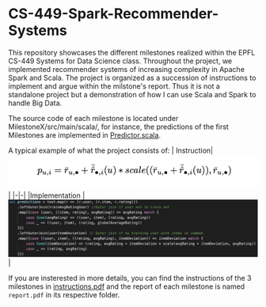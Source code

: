 # CS-449-Spark-Recommender-Systems

This repository showcases the different milestones realized within the EPFL CS-449 Systems for Data Science class. Throughout the project, we implemented recommender systems of increasing complexity in Apache Spark and Scala. The project is organized as a succession of instructions to implement and argue within the milstone's report. Thus it is not a standalone project but a demonstration of how I can use Scala and Spark to handle Big Data.

The source code of each milestone is located under MilestoneX/src/main/scala/, for instance, the predictions of the first Milestones are implemented in [Predictor.scala](./Milestone1/src/main/scala/predict/Predictor.scala).

A typical example of what the project consists of:
| Instruction|  ![](./img/formula.png)|
|-|-|
|Implementation |![](./img/code.png) |


If you are insterested in more details, you can find the instructions of the 3 milestones in [instructions.pdf](./instructions.pdf) and the report of each milestone is named `report.pdf` in its respective folder.

